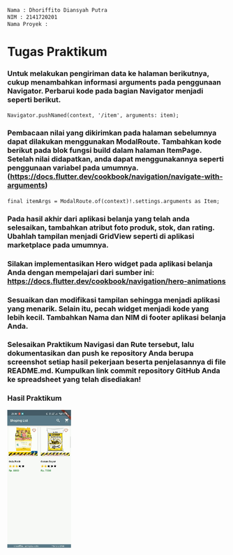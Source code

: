 ```
Nama : Dhoriffito Diansyah Putra
NIM : 2141720201
Nama Proyek : 
```

# Tugas Praktikum

### Untuk melakukan pengiriman data ke halaman berikutnya, cukup menambahkan informasi arguments pada penggunaan Navigator. Perbarui kode pada bagian Navigator menjadi seperti berikut.
`Navigator.pushNamed(context, '/item', arguments: item);`

### Pembacaan nilai yang dikirimkan pada halaman sebelumnya dapat dilakukan menggunakan ModalRoute. Tambahkan kode berikut pada blok fungsi build dalam halaman ItemPage. Setelah nilai didapatkan, anda dapat menggunakannya seperti penggunaan variabel pada umumnya. (https://docs.flutter.dev/cookbook/navigation/navigate-with-arguments)
`final itemArgs = ModalRoute.of(context)!.settings.arguments as Item;`

### Pada hasil akhir dari aplikasi belanja yang telah anda selesaikan, tambahkan atribut foto produk, stok, dan rating. Ubahlah tampilan menjadi GridView seperti di aplikasi marketplace pada umumnya.

### Silakan implementasikan Hero widget pada aplikasi belanja Anda dengan mempelajari dari sumber ini: https://docs.flutter.dev/cookbook/navigation/hero-animations

### Sesuaikan dan modifikasi tampilan sehingga menjadi aplikasi yang menarik. Selain itu, pecah widget menjadi kode yang lebih kecil. Tambahkan Nama dan NIM di footer aplikasi belanja Anda.

### Selesaikan Praktikum Navigasi dan Rute tersebut, lalu dokumentasikan dan push ke repository Anda berupa screenshot setiap hasil pekerjaan beserta penjelasannya di file README.md. Kumpulkan link commit repository GitHub Anda ke spreadsheet yang telah disediakan!

### Hasil Praktikum

![Screenshot tugas praktikum](docs/belanja.gif)
